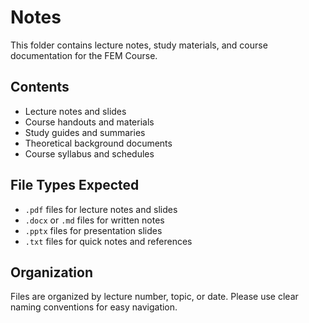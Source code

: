 # Notes

This folder contains lecture notes, study materials, and course documentation for the FEM Course.

## Contents
- Lecture notes and slides
- Course handouts and materials
- Study guides and summaries
- Theoretical background documents
- Course syllabus and schedules

## File Types Expected
- `.pdf` files for lecture notes and slides
- `.docx` or `.md` files for written notes
- `.pptx` files for presentation slides
- `.txt` files for quick notes and references

## Organization
Files are organized by lecture number, topic, or date. Please use clear naming conventions for easy navigation.
